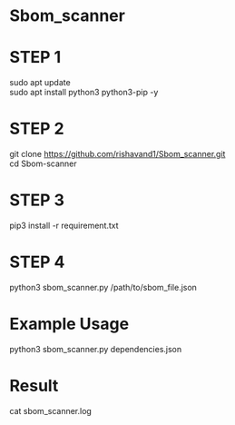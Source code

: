 # Sbom_scanner

# STEP 1
sudo apt update<br /> 
sudo apt install python3 python3-pip -y

# STEP 2
git clone https://github.com/rishavand1/Sbom_scanner.git<br /> 
cd Sbom-scanner

# STEP 3
pip3 install -r requirement.txt

# STEP 4
python3 sbom_scanner.py /path/to/sbom_file.json

# Example Usage
python3 sbom_scanner.py dependencies.json

# Result
cat sbom_scanner.log
